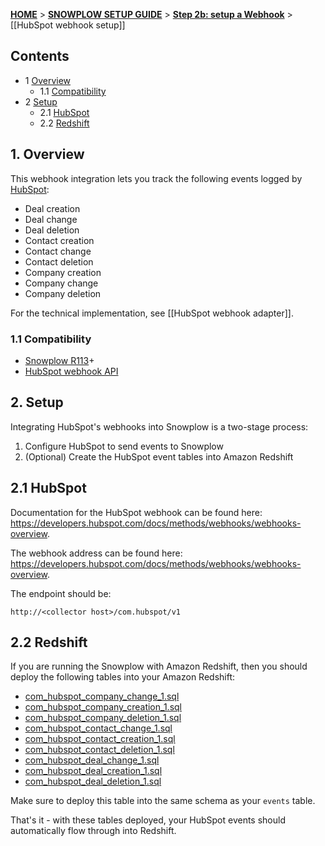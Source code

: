 <a name="top" />

[**HOME**](Home) > [**SNOWPLOW SETUP GUIDE**](Setting-up-Snowplow) > [**Step 2b: setup a Webhook**](Setting-up-a-webhook) > [[HubSpot webhook setup]]

## Contents

- 1 [Overview](#overview)
  - 1.1 [Compatibility](#compat)
- 2 [Setup](#setup)
  - 2.1 [HubSpot](#setup-hubspot)
  - 2.2 [Redshift](#setup-redshift)

<a name="overview" />

## 1. Overview

This webhook integration lets you track the following events logged by [HubSpot][hubspot]:

- Deal creation
- Deal change
- Deal deletion
- Contact creation
- Contact change
- Contact deletion
- Company creation
- Company change
- Company deletion

For the technical implementation, see [[HubSpot webhook adapter]].

<a name="compat" />

### 1.1 Compatibility

* [Snowplow R113][snowplow-r113]+
* [HubSpot webhook API][hubspot-webhooks]

<a name="setup" />

## 2. Setup

Integrating HubSpot's webhooks into Snowplow is a two-stage process:

1. Configure HubSpot to send events to Snowplow
2. (Optional) Create the HubSpot event tables into Amazon Redshift

<a name="setup-hubspot" />

## 2.1 HubSpot

Documentation for the HubSpot webhook can be found here: https://developers.hubspot.com/docs/methods/webhooks/webhooks-overview.

The webhook address can be found here: https://developers.hubspot.com/docs/methods/webhooks/webhooks-overview.

The endpoint should be:

```
http://<collector host>/com.hubspot/v1
```

<a name="redshift" />

## 2.2 Redshift

If you are running the Snowplow with Amazon Redshift, then you should deploy the following tables
into your Amazon Redshift:

* [com_hubspot_company_change_1.sql][company-change-sql]
* [com_hubspot_company_creation_1.sql][company-creation-sql]
* [com_hubspot_company_deletion_1.sql][company-deletion-sql]
* [com_hubspot_contact_change_1.sql][contact-change-sql]
* [com_hubspot_contact_creation_1.sql][contact-creation-sql]
* [com_hubspot_contact_deletion_1.sql][contact-deletion-sql]
* [com_hubspot_deal_change_1.sql][deal-change-sql]
* [com_hubspot_deal_creation_1.sql][deal-creation-sql]
* [com_hubspot_deal_deletion_1.sql][deal-deletion-sql]

Make sure to deploy this table into the same schema as your `events` table.

That's it - with these tables deployed, your HubSpot events should automatically flow through into
Redshift.

[company-change-sql]: https://github.com/snowplow/iglu-central/blob/master/sql/com.hubspot/company_change_1.sql
[company-creation-sql]: https://github.com/snowplow/iglu-central/blob/master/sql/com.hubspot/company_creation_1.sql
[company-deletion-sql]: https://github.com/snowplow/iglu-central/blob/master/sql/com.hubspot/company_deletion_1.sql
[contact-change-sql]: https://github.com/snowplow/iglu-central/blob/master/sql/com.hubspot/contact_change_1.sql
[contact-creation-sql]: https://github.com/snowplow/iglu-central/blob/master/sql/com.hubspot/contact_creation_1.sql
[contact-deletion-sql]: https://github.com/snowplow/iglu-central/blob/master/sql/com.hubspot/contact_deletion_1.sql
[deal-change-sql]: https://github.com/snowplow/iglu-central/blob/master/sql/com.hubspot/deal_change_1.sql
[deal-creation-sql]: https://github.com/snowplow/iglu-central/blob/master/sql/com.hubspot/deal_creation_1.sql
[deal-deletion-sql]: https://github.com/snowplow/iglu-central/blob/master/sql/com.hubspot/deal_deletion_1.sql

[hubspot]: https://www.hubspot.com/
[hubspot-webhooks]: https://developers.hubspot.com/docs/methods/webhooks/webhooks-overview
[snowplow-r113]: https://github.com/snowplow/snowplow/releases/tag/r113-filitosa
